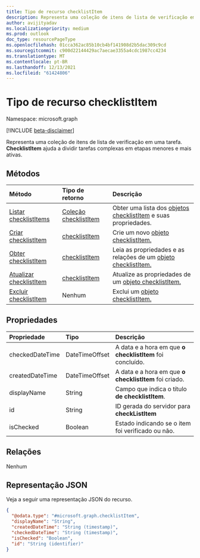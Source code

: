 ```yaml
---
title: Tipo de recurso checklistItem
description: Representa uma coleção de itens de lista de verificação em uma tarefa
author: avijityadav
ms.localizationpriority: medium
ms.prod: outlook
doc_type: resourcePageType
ms.openlocfilehash: 01cca362ac85b10cb4bf141908d2b5dac309c9cd
ms.sourcegitcommit: c900d22144429ac7aecae3355a4cdc1987cc4234
ms.translationtype: MT
ms.contentlocale: pt-BR
ms.lasthandoff: 12/13/2021
ms.locfileid: "61424806"
---
```

# <a name="checklistitem-resource-type"></a>Tipo de recurso checklistItem

Namespace: microsoft.graph

[!INCLUDE [beta-disclaimer](../../includes/beta-disclaimer.md)]

Representa uma coleção de itens de lista de verificação em uma tarefa. **ChecklistItem** ajuda a dividir tarefas complexas em etapas menores e mais ativas.

## <a name="methods"></a>Métodos
|Método|Tipo de retorno|Descrição|
|:---|:---|:---|
|[Listar checklistItems](../api/basetask-list-checklistitems.md)|[Coleção checklistItem](../resources/checklistitem.md)|Obter uma lista dos [objetos checklistItem](../resources/checklistitem.md) e suas propriedades.|
|[Criar checklistItem](../api/basetask-post-checklistitems.md)|[checklistItem](../resources/checklistitem.md)|Crie um novo [objeto checklistItem.](../resources/checklistitem.md)|
|[Obter checklistItem](../api/checklistitem-get.md)|[checklistItem](../resources/checklistitem.md)|Leia as propriedades e as relações de um [objeto checklistItem.](../resources/checklistitem.md)|
|[Atualizar checklistItem](../api/checklistitem-update.md)|[checklistItem](../resources/checklistitem.md)|Atualize as propriedades de um [objeto checklistItem.](../resources/checklistitem.md)|
|[Excluir checklistItem](../api/checklistitem-delete.md)|Nenhum|Exclui um [objeto checklistItem.](../resources/checklistitem.md)|

## <a name="properties"></a>Propriedades
|Propriedade|Tipo|Descrição|
|:---|:---|:---|
|checkedDateTime|DateTimeOffset|A data e a hora em que **o checklistItem** foi concluído.|
|createdDateTime|DateTimeOffset|A data e a hora em que **o checklistItem** foi criado.|
|displayName|String|Campo que indica o título **de checklistItem**.|
|id|String|ID gerada do servidor para **checkListItem**|
|isChecked|Boolean|Estado indicando se o item foi verificado ou não.|

## <a name="relationships"></a>Relações
Nenhum

## <a name="json-representation"></a>Representação JSON
Veja a seguir uma representação JSON do recurso.
<!-- {
  "blockType": "resource",
  "keyProperty": "id",
  "@odata.type": "microsoft.graph.checklistItem",
  "openType": false
}
-->
``` json
{
  "@odata.type": "#microsoft.graph.checklistItem",
  "displayName": "String",
  "createdDateTime": "String (timestamp)",
  "checkedDateTime": "String (timestamp)",
  "isChecked": "Boolean",
  "id": "String (identifier)"
}
```

